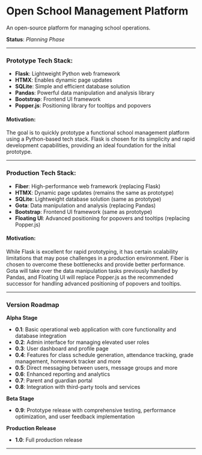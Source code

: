 # Open School Management Platform  
An open-source platform for managing school operations.

**Status**: *Planning Phase*

---

### Prototype Tech Stack:
- **Flask**: Lightweight Python web framework  
- **HTMX**: Enables dynamic page updates  
- **SQLite**: Simple and efficient database solution  
- **Pandas**: Powerful data manipulation and analysis library  
- **Bootstrap**: Frontend UI framework  
- **Popper.js**: Positioning library for tooltips and popovers  

#### Motivation:  
The goal is to quickly prototype a functional school management platform using a Python-based tech stack. Flask is chosen for its simplicity and rapid development capabilities, providing an ideal foundation for the initial prototype.

---

### Production Tech Stack:
- **Fiber**: High-performance web framework (replacing Flask)  
- **HTMX**: Dynamic page updates (remains the same as prototype)  
- **SQLite**: Lightweight database solution (same as prototype)  
- **Gota**: Data manipulation and analysis (replacing Pandas)  
- **Bootstrap**: Frontend UI framework (same as prototype)  
- **Floating UI**: Advanced positioning for popovers and tooltips (replacing Popper.js)  

#### Motivation:  
While Flask is excellent for rapid prototyping, it has certain scalability limitations that may pose challenges in a production environment. Fiber is chosen to overcome these bottlenecks and provide better performance. Gota will take over the data manipulation tasks previously handled by Pandas, and Floating UI will replace Popper.js as the recommended successor for handling advanced positioning of popovers and tooltips.

---

### Version Roadmap

**Alpha Stage**
- **0.1**: Basic operational web application with core functionality and database integration  
- **0.2**: Admin interface for managing elevated user roles  
- **0.3**: User dashboard and profile page  
- **0.4**: Features for class schedule generation, attendance tracking, grade management, homework tracker and more
- **0.5**: Direct messaging between users, message groups and more
- **0.6**: Enhanced reporting and analytics
- **0.7**: Parent and guardian portal
- **0.8**: Integration with third-party tools and services

**Beta Stage**
- **0.9**: Prototype release with comprehensive testing, performance optimization, and user feedback implementation

**Production Release**
- **1.0**: Full production release

---
